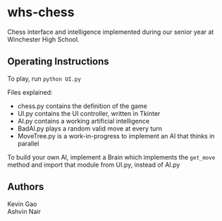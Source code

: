 whs-chess
====================

Chess interface and intelligence implemented during our senior year at 
Winchester High School.

Operating Instructions
----------------------
To play, run `python UI.py`

Files explained:
* chess.py contains the definition of the game
* UI.py contains the UI controller, written in Tkinter
* AI.py contains a working artificial intelligence
* BadAI.py plays a random valid move at every turn
* MoveTree.py is a work-in-progress to implement an AI that thinks in parallel

To build your own AI, implement a Brain which implements the `get_move` method 
and import that module from UI.py, instead of AI.py

Authors
-------
Kevin Gao  
Ashvin Nair  
